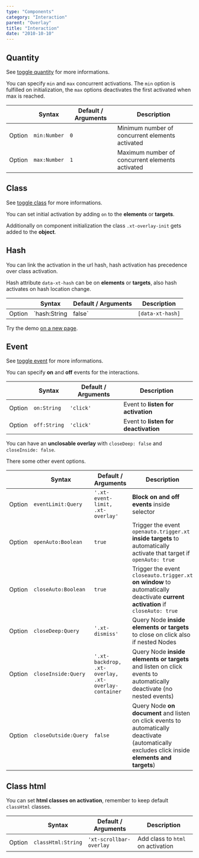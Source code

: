 ```yaml
---
type: "Components"
category: "Interaction"
parent: "Overlay"
title: "Interaction"
date: "2010-10-10"
---
```


## Quantity

See [toggle quantity](/components/toggle/interaction#quantity) for more informations.

You can specify `min` and `max` concurrent activations. The `min` option is fulfilled on initialization, the `max` options deactivates the first activated when max is reached.

<div class="xt-overflow-sub overflow-y-hidden overflow-x-scroll my-5 xt-my-auto w-full">

|                         | Syntax                                    | Default / Arguments                       | Description                   |
| ----------------------- | ----------------------------------------- | ----------------------------- | ----------------------------- |
| Option                  | `min:Number`                          | `0`        | Minimum number of concurrent elements activated            |
| Option                  | `max:Number`                          | `1`        | Maximum number of concurrent elements activated            |

</div>

## Class

See [toggle class](/components/toggle/interaction#class) for more informations.

You can set initial activation by adding `on` to the **elements** or **targets**.

Additionally on component initialization the class `.xt-overlay-init` gets added to the **object**.

## Hash

You can link the activation in the url hash, hash activation has precedence over class activation.

Hash attribute `data-xt-hash` can be on **elements** or **targets**, also hash activates on hash location change.

<div class="xt-overflow-sub overflow-y-hidden overflow-x-scroll my-5 xt-my-auto w-full">

|                         | Syntax                                    | Default / Arguments                       | Description                   |
| ----------------------- | ----------------------------------------- | ----------------------------- | ----------------------------- |
| Option                  | `hash:String|false`                          | `[data-xt-hash]`        | Link activation in location hash using elements and targets attribute `hash` value            |

</div>

Try the demo [on a new page](/demos/components/overlay/hash#demo--overlay-hash).

<demo>
  <div class="gatsby_demo_item xt-toggle" data-iframe="demos/components/overlay/hash">
  </div>
</demo>

## Event

See [toggle event](/components/toggle/interaction#event) for more informations.

You can specify **on** and **off** events for the interactions.

<div class="xt-overflow-sub overflow-y-hidden overflow-x-scroll my-5 xt-my-auto w-full">

|                         | Syntax                                    | Default / Arguments                       | Description                   |
| ----------------------- | ----------------------------------------- | ----------------------------- | ----------------------------- |
| Option                  | `on:String`                          | `'click'`        | Event to **listen for activation**            |
| Option                  | `off:String`                          | `'click'`        | Event to **listen for deactivation**            |

</div>

You can have an **unclosable overlay** with `closeDeep: false` and `closeInside: false`.

<demo>
  <div class="gatsby_demo_item xt-toggle" data-iframe="demos/components/overlay/event">
  </div>
</demo>

There some other event options.

<div class="xt-overflow-sub overflow-y-hidden overflow-x-scroll my-5 xt-my-auto w-full">

|                         | Syntax                                    | Default / Arguments                       | Description                   |
| ----------------------- | ----------------------------------------- | ----------------------------- | ----------------------------- |
| Option                  | `eventLimit:Query`                          | `'.xt-event-limit, .xt-overlay'`        | **Block on and off events** inside selector            |
| Option                  | `openAuto:Boolean`                          | `true`        | Trigger the event `openauto.trigger.xt` **inside targets** to automatically activate that target if `openAuto: true`            |
| Option                  | `closeAuto:Boolean`                          | `true`        | Trigger the event `closeauto.trigger.xt` **on window** to automatically deactivate **current activation** if `closeAuto: true`            |
| Option                  | `closeDeep:Query`                          | `'.xt-dismiss'`        | Query Node **inside elements or targets** to close on click also if nested Nodes            |
| Option                  | `closeInside:Query`                          | `'.xt-backdrop, .xt-overlay, .xt-overlay-container`        | Query Node **inside elements or targets** and listen on click events to automatically deactivate (no nested events)            |
| Option                  | `closeOutside:Query`                          | `false`        | Query Node **on document** and listen on click events to automatically deactivate (automatically excludes click inside **elements and targets**)            |

</div>

## Class html

You can set **html classes on activation**, remember to keep default `classHtml` classes.

<div class="xt-overflow-sub overflow-y-hidden overflow-x-scroll my-5 xt-my-auto w-full">

|                         | Syntax                                    | Default / Arguments                       | Description                   |
| ----------------------- | ----------------------------------------- | ----------------------------- | ----------------------------- |
| Option                  | `classHtml:String`                          | `'xt-scrollbar-overlay`        | Add class to `html` on activation            |

</div>

<demo>
  <demoinline src="demos/components/overlay/class-html">
  </demoinline>
</demo>
